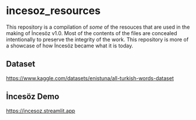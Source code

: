 # incesoz_resources
This repository is a compilation of *some* of the resouces that are used in the making of İncesöz v1.0. Most of the contents of the files are concealed intentionally to preserve the integrity of the work. This repository is more of a showcase of how İncesöz became what it is today.


## Dataset
https://www.kaggle.com/datasets/enistuna/all-turkish-words-dataset


## İncesöz Demo
https://incesoz.streamlit.app
